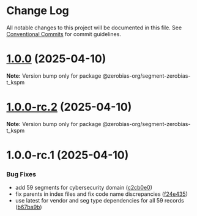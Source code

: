 # Change Log

All notable changes to this project will be documented in this file.
See [Conventional Commits](https://conventionalcommits.org) for commit guidelines.

# [1.0.0](https://github.com/zerobias-org/segment/compare/@zerobias-org/segment-zerobias-t_kspm@1.0.0-rc.2...@zerobias-org/segment-zerobias-t_kspm@1.0.0) (2025-04-10)

**Note:** Version bump only for package @zerobias-org/segment-zerobias-t_kspm





# [1.0.0-rc.2](https://github.com/zerobias-org/segment/compare/@zerobias-org/segment-zerobias-t_kspm@1.0.0-rc.1...@zerobias-org/segment-zerobias-t_kspm@1.0.0-rc.2) (2025-04-10)

**Note:** Version bump only for package @zerobias-org/segment-zerobias-t_kspm





# 1.0.0-rc.1 (2025-04-10)


### Bug Fixes

* add 59 segments for cybersecurity domain ([c2cb0e0](https://github.com/zerobias-org/segment/commit/c2cb0e0c1f1eabb51d7f5a6ae6db98c1516fcdbe))
* fix parents in index files and fix code name discrepancies ([f24e435](https://github.com/zerobias-org/segment/commit/f24e4352453caaa05074cc6bb66ee8ed21a4f11d))
* use latest for vendor and seg type dependencies for all 59 records ([b67ba9b](https://github.com/zerobias-org/segment/commit/b67ba9bed7a90fad3b084161ebc603b5b35214b8))
